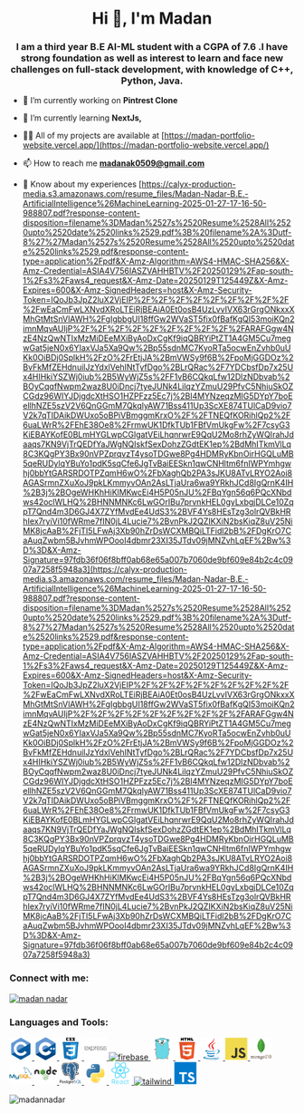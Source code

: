 <h1 align="center">Hi 👋, I'm Madan</h1>
<h3 align="center">I am a third year B.E AI-ML student with a CGPA of 7.6 .I have strong foundation as well as interest to learn and face new challenges on full-stack development, with knowledge of C++, Python, Java.</h3>

- 🔭 I’m currently working on **Pintrest Clone**

- 🌱 I’m currently learning **NextJs,**

- 👨‍💻 All of my projects are available at [https://madan-portfolio-website.vercel.app/](https://madan-portfolio-website.vercel.app/)

- 📫 How to reach me **madanak0509@gmail.com**

- 📄 Know about my experiences [https://calyx-production-media.s3.amazonaws.com/resume_files/Madan-Nadar-B.E.-ArtificialIntelligence%26MachineLearning-2025-01-27-17-16-50-988807.pdf?response-content-disposition=filename%3DMadan%2527s%2520Resume%2528All%2520upto%2520date%2520links%2529.pdf%3B%20filename%2A%3Dutf-8%27%27Madan%2527s%2520Resume%2528All%2520upto%2520date%2520links%2529.pdf&response-content-type=application%2Fpdf&X-Amz-Algorithm=AWS4-HMAC-SHA256&X-Amz-Credential=ASIA4V756IASZVAHHBTV%2F20250129%2Fap-south-1%2Fs3%2Faws4_request&X-Amz-Date=20250129T125449Z&X-Amz-Expires=600&X-Amz-SignedHeaders=host&X-Amz-Security-Token=IQoJb3JpZ2luX2VjEIP%2F%2F%2F%2F%2F%2F%2F%2F%2F%2FwEaCmFwLXNvdXRoLTEiRjBEAiA0Et0osB4UzLvvIVX63rGrgONkxxXMhGtMtSnVlAWH%2FgIgbbgUI18ffGw2WVaST5fix0fBafKgQI53moiKQn2imnMqvAUIjP%2F%2F%2F%2F%2F%2F%2F%2F%2F%2FARAFGgw4NzE4NzQwNTIxMzMiDEeMXiByAoDxCgKf9iqQBRYiPtZT1A4GM5Cu7megwGat5jeN0x6YIaxVJa5Xa9Qw%2Bp55sdnMC7KyoRTa5ocwEnZvhb0uUKk0OiBDj0SplkH%2FzO%2FrEtjJA%2BmVWSy9f6B%2FpoMjGGDOz%2BvFkMfZEHdnuilJzYdxlVehINtTyfDgo%2BLrQRac%2F7YDCbsfDp7x25Ux4HIHkiYSZWj0iub%2B5WyWjZ5s%2FF1vB6CQkqLfw12DlzNDbvab%2BOyCqqfNwpm2waz8U0iDncj7tyeJUNk4LilqzYZmuU29PfvC5NhiuSkOZCGdz96WIYJDjgdcXtHSO1HZPFzz5Ec7j%2Bl4MYNzeqzMIG5DYpY7boEellhNZE5szV2V6QnGGmM7QkqlyAW71Bss411Up3ScXE874TUlCaD9vio7V2k7qTIDAikDWUxo5oBPiVBmggmKrxO%2F%2FTNEQfKORihlQp2%2F6uaLWrR%2FEhE38Oe8%2FrmwUK1DfkTUb1FBfVmUkgFw%2F7csyG3KiEBAYKofE0BLmHYGLwpCGlgatVEiLhqnrwrE9QqU2Mo8rhZyWQIrahJdaaqs7KN9VjTrQEDfYaJWgNQIskfSexDohzZGdtEK1ep%2BdMhITkmVlLq8C3KQgPY3Bx90nVPZprqvzT4ysoTDGwe8Pg4HDMRyKbnOirHGQLuMB5qeRUDylqYBuYo1pdK5sqCfe6JgTvBaiEESkn1qwCNHltm6fnIWPYmhgwhj0bbYtGARSRDOTPZqmH6wO%2FbXaghQb2PA3sJKU8ATvLRYO2Aoi8AGASrmnZXuXoJ9pkLKmmyvOAn2AsLTjaUra6wa9YRkhJCd8IgQrnK4IH%2B3j%2BOgeWHKhHiKlMKwcEi4H5P05nJU%2FBqYgn56q6PQcXNbdws42oclWLHQ%2BHNNMNKc6LwGOrIBu7prvnkHEL0gyLxbgjDLCe10ZqpT7Qnd4m3D6GJ4X7ZYfMvdEe4UdS3%2BVF4Ys8HEsTzg3olrQVBkHRhIex7ryiVi10fWRme7fIN0jL4Lucie7%2BvnPkJ2QZIKXiN2bsKiqZ8uV25NiMK8jcAaB%2FjTI5LFwAj3Xb90hZrDsWCXMBQiLTFidl2bB%2FDgKrO7CaAuqZwbm5BJvhmWPOooI4dbmr23XI35JTdv09jMNZvhLqEF%2Bw%3D%3D&X-Amz-Signature=97fdb36f06f8bff0ab68e65a007b7060de9bf609e84b2c4c0907a7258f5948a3](https://calyx-production-media.s3.amazonaws.com/resume_files/Madan-Nadar-B.E.-ArtificialIntelligence%26MachineLearning-2025-01-27-17-16-50-988807.pdf?response-content-disposition=filename%3DMadan%2527s%2520Resume%2528All%2520upto%2520date%2520links%2529.pdf%3B%20filename%2A%3Dutf-8%27%27Madan%2527s%2520Resume%2528All%2520upto%2520date%2520links%2529.pdf&response-content-type=application%2Fpdf&X-Amz-Algorithm=AWS4-HMAC-SHA256&X-Amz-Credential=ASIA4V756IASZVAHHBTV%2F20250129%2Fap-south-1%2Fs3%2Faws4_request&X-Amz-Date=20250129T125449Z&X-Amz-Expires=600&X-Amz-SignedHeaders=host&X-Amz-Security-Token=IQoJb3JpZ2luX2VjEIP%2F%2F%2F%2F%2F%2F%2F%2F%2F%2FwEaCmFwLXNvdXRoLTEiRjBEAiA0Et0osB4UzLvvIVX63rGrgONkxxXMhGtMtSnVlAWH%2FgIgbbgUI18ffGw2WVaST5fix0fBafKgQI53moiKQn2imnMqvAUIjP%2F%2F%2F%2F%2F%2F%2F%2F%2F%2FARAFGgw4NzE4NzQwNTIxMzMiDEeMXiByAoDxCgKf9iqQBRYiPtZT1A4GM5Cu7megwGat5jeN0x6YIaxVJa5Xa9Qw%2Bp55sdnMC7KyoRTa5ocwEnZvhb0uUKk0OiBDj0SplkH%2FzO%2FrEtjJA%2BmVWSy9f6B%2FpoMjGGDOz%2BvFkMfZEHdnuilJzYdxlVehINtTyfDgo%2BLrQRac%2F7YDCbsfDp7x25Ux4HIHkiYSZWj0iub%2B5WyWjZ5s%2FF1vB6CQkqLfw12DlzNDbvab%2BOyCqqfNwpm2waz8U0iDncj7tyeJUNk4LilqzYZmuU29PfvC5NhiuSkOZCGdz96WIYJDjgdcXtHSO1HZPFzz5Ec7j%2Bl4MYNzeqzMIG5DYpY7boEellhNZE5szV2V6QnGGmM7QkqlyAW71Bss411Up3ScXE874TUlCaD9vio7V2k7qTIDAikDWUxo5oBPiVBmggmKrxO%2F%2FTNEQfKORihlQp2%2F6uaLWrR%2FEhE38Oe8%2FrmwUK1DfkTUb1FBfVmUkgFw%2F7csyG3KiEBAYKofE0BLmHYGLwpCGlgatVEiLhqnrwrE9QqU2Mo8rhZyWQIrahJdaaqs7KN9VjTrQEDfYaJWgNQIskfSexDohzZGdtEK1ep%2BdMhITkmVlLq8C3KQgPY3Bx90nVPZprqvzT4ysoTDGwe8Pg4HDMRyKbnOirHGQLuMB5qeRUDylqYBuYo1pdK5sqCfe6JgTvBaiEESkn1qwCNHltm6fnIWPYmhgwhj0bbYtGARSRDOTPZqmH6wO%2FbXaghQb2PA3sJKU8ATvLRYO2Aoi8AGASrmnZXuXoJ9pkLKmmyvOAn2AsLTjaUra6wa9YRkhJCd8IgQrnK4IH%2B3j%2BOgeWHKhHiKlMKwcEi4H5P05nJU%2FBqYgn56q6PQcXNbdws42oclWLHQ%2BHNNMNKc6LwGOrIBu7prvnkHEL0gyLxbgjDLCe10ZqpT7Qnd4m3D6GJ4X7ZYfMvdEe4UdS3%2BVF4Ys8HEsTzg3olrQVBkHRhIex7ryiVi10fWRme7fIN0jL4Lucie7%2BvnPkJ2QZIKXiN2bsKiqZ8uV25NiMK8jcAaB%2FjTI5LFwAj3Xb90hZrDsWCXMBQiLTFidl2bB%2FDgKrO7CaAuqZwbm5BJvhmWPOooI4dbmr23XI35JTdv09jMNZvhLqEF%2Bw%3D%3D&X-Amz-Signature=97fdb36f06f8bff0ab68e65a007b7060de9bf609e84b2c4c0907a7258f5948a3)

<h3 align="left">Connect with me:</h3>
<p align="left">
<a href="https://linkedin.com/in/madan nadar" target="blank"><img align="center" src="https://raw.githubusercontent.com/rahuldkjain/github-profile-readme-generator/master/src/images/icons/Social/linked-in-alt.svg" alt="madan nadar" height="30" width="40" /></a>
</p>

<h3 align="left">Languages and Tools:</h3>
<p align="left"> <a href="https://www.cprogramming.com/" target="_blank" rel="noreferrer"> <img src="https://raw.githubusercontent.com/devicons/devicon/master/icons/c/c-original.svg" alt="c" width="40" height="40"/> </a> <a href="https://www.w3schools.com/cpp/" target="_blank" rel="noreferrer"> <img src="https://raw.githubusercontent.com/devicons/devicon/master/icons/cplusplus/cplusplus-original.svg" alt="cplusplus" width="40" height="40"/> </a> <a href="https://www.w3schools.com/css/" target="_blank" rel="noreferrer"> <img src="https://raw.githubusercontent.com/devicons/devicon/master/icons/css3/css3-original-wordmark.svg" alt="css3" width="40" height="40"/> </a> <a href="https://expressjs.com" target="_blank" rel="noreferrer"> <img src="https://raw.githubusercontent.com/devicons/devicon/master/icons/express/express-original-wordmark.svg" alt="express" width="40" height="40"/> </a> <a href="https://firebase.google.com/" target="_blank" rel="noreferrer"> <img src="https://www.vectorlogo.zone/logos/firebase/firebase-icon.svg" alt="firebase" width="40" height="40"/> </a> <a href="https://golang.org" target="_blank" rel="noreferrer"> <img src="https://raw.githubusercontent.com/devicons/devicon/master/icons/go/go-original.svg" alt="go" width="40" height="40"/> </a> <a href="https://www.w3.org/html/" target="_blank" rel="noreferrer"> <img src="https://raw.githubusercontent.com/devicons/devicon/master/icons/html5/html5-original-wordmark.svg" alt="html5" width="40" height="40"/> </a> <a href="https://www.java.com" target="_blank" rel="noreferrer"> <img src="https://raw.githubusercontent.com/devicons/devicon/master/icons/java/java-original.svg" alt="java" width="40" height="40"/> </a> <a href="https://developer.mozilla.org/en-US/docs/Web/JavaScript" target="_blank" rel="noreferrer"> <img src="https://raw.githubusercontent.com/devicons/devicon/master/icons/javascript/javascript-original.svg" alt="javascript" width="40" height="40"/> </a> <a href="https://www.mongodb.com/" target="_blank" rel="noreferrer"> <img src="https://raw.githubusercontent.com/devicons/devicon/master/icons/mongodb/mongodb-original-wordmark.svg" alt="mongodb" width="40" height="40"/> </a> <a href="https://www.mysql.com/" target="_blank" rel="noreferrer"> <img src="https://raw.githubusercontent.com/devicons/devicon/master/icons/mysql/mysql-original-wordmark.svg" alt="mysql" width="40" height="40"/> </a> <a href="https://nodejs.org" target="_blank" rel="noreferrer"> <img src="https://raw.githubusercontent.com/devicons/devicon/master/icons/nodejs/nodejs-original-wordmark.svg" alt="nodejs" width="40" height="40"/> </a> <a href="https://www.postgresql.org" target="_blank" rel="noreferrer"> <img src="https://raw.githubusercontent.com/devicons/devicon/master/icons/postgresql/postgresql-original-wordmark.svg" alt="postgresql" width="40" height="40"/> </a> <a href="https://www.python.org" target="_blank" rel="noreferrer"> <img src="https://raw.githubusercontent.com/devicons/devicon/master/icons/python/python-original.svg" alt="python" width="40" height="40"/> </a> <a href="https://reactjs.org/" target="_blank" rel="noreferrer"> <img src="https://raw.githubusercontent.com/devicons/devicon/master/icons/react/react-original-wordmark.svg" alt="react" width="40" height="40"/> </a> <a href="https://tailwindcss.com/" target="_blank" rel="noreferrer"> <img src="https://www.vectorlogo.zone/logos/tailwindcss/tailwindcss-icon.svg" alt="tailwind" width="40" height="40"/> </a> <a href="https://www.typescriptlang.org/" target="_blank" rel="noreferrer"> <img src="https://raw.githubusercontent.com/devicons/devicon/master/icons/typescript/typescript-original.svg" alt="typescript" width="40" height="40"/> </a> </p>

<p><img align="center" src="https://github-readme-streak-stats.herokuapp.com/?user=madannadar&" alt="madannadar" /></p>
